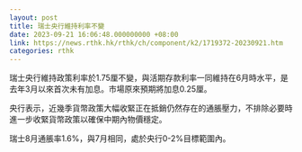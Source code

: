 ```yaml
---
layout: post
title: 瑞士央行維持利率不變
date: 2023-09-21 16:06:48.000000000 +08:00
link: https://news.rthk.hk/rthk/ch/component/k2/1719372-20230921.htm
categories: rthk
---
```


瑞士央行維持政策利率於1.75厘不變，與活期存款利率一同維持在6月時水平，是去年3月以來首次未有加息。市場原來預期將加息0.25厘。

央行表示，近幾季貨幣政策大幅收緊正在抵銷仍然存在的通脹壓力，不排除必要時進一步收緊貨幣政策以確保中期內物價穩定。

瑞士8月通脹率1.6%，與7月相同，處於央行0-2%目標範圍內。
